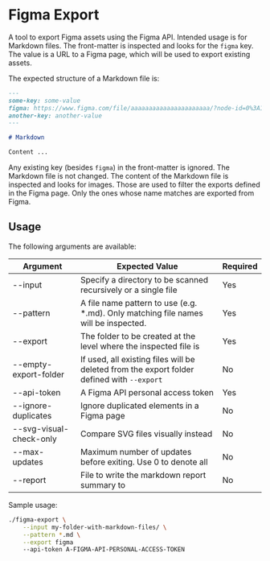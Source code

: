 # Figma Export

A tool to export Figma assets using the Figma API.
Intended usage is for Markdown files.
The front-matter is inspected and looks for the `figma` key.
The value is a URL to a Figma page, which will be used to export existing assets.

The expected structure of a Markdown file is:

```markdown
---
some-key: some-value
figma: https://www.figma.com/file/aaaaaaaaaaaaaaaaaaaaaa/?node-id=0%3A1
another-key: another-value
---

# Markdown

Content ...
```

Any existing key (besides `figma`) in the front-matter is ignored.
The Markdown file is not changed.
The content of the Markdown file is inspected and looks for images. Those are used to filter the exports defined in the Figma page.
Only the ones whose name matches are exported from Figma.

## Usage

The following arguments are available:

Argument | Expected Value | Required
---------|----------|---------
--input <path> | Specify a directory to be scanned recursively or a single file | Yes
--pattern <pattern> | A file name pattern to use (e.g. *.md). Only matching file names will be inspected. | Yes
--export <folder> | The folder to be created at the level where the inspected file is | Yes
--empty-export-folder | If used, all existing files will be deleted from the export folder defined with `--export`  | No
--api-token <token> | A Figma API personal access token | Yes
--ignore-duplicates | Ignore duplicated elements in a Figma page | No
--svg-visual-check-only | Compare SVG files visually instead | No
--max-updates | Maximum number of updates before exiting. Use 0 to denote all | No
--report | File to write the markdown report summary to | No

Sample usage:

```bash
./figma-export \
    --input my-folder-with-markdown-files/ \
    --pattern *.md \
    --export figma
    --api-token A-FIGMA-API-PERSONAL-ACCESS-TOKEN
```
